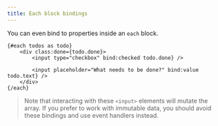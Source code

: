 ```yaml
---
title: Each block bindings
---
```


You can even bind to properties inside an `each` block.

```svelte
{#each todos as todo}
	<div class:done={todo.done}>
		<input type="checkbox" bind:checked todo.done} />

		<input placeholder="What needs to be done?" bind:value todo.text} />
	</div>
{/each}
```

> Note that interacting with these `<input>` elements will mutate the array. If you prefer to work with immutable data, you should avoid these bindings and use event handlers instead.
